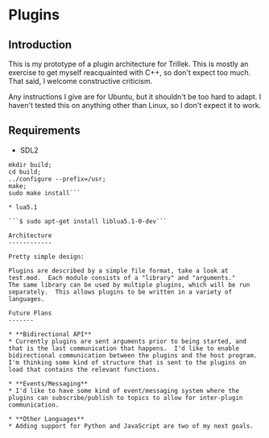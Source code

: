Plugins
=======

Introduction
------------

This is my prototype of a plugin architecture for Trillek.  This is mostly an exercise to get myself reacquainted with C++, so don't expect too much.  That said, I welcome constructive criticism.

Any instructions I give are for Ubuntu, but it shouldn't be too hard to adapt.  I haven't tested this on anything other than Linux, so I don't expect it to work.

Requirements
------------

 * SDL2

  ```$ hg clone http://hg.libsdl.org/SDL;
mkdir build;
cd build;
../configure --prefix=/usr;
make;
sudo make install```

 * lua5.1

  ```$ sudo apt-get install liblua5.1-0-dev```

Architecture
------------

Pretty simple design:

Plugins are described by a simple file format, take a look at test.mod.  Each module consists of a "library" and "arguments."
The same library can be used by multiple plugins, which will be run separately.  This allows plugins to be written in a variety of
languages.

Future Plans
-------

* **Bidirectional API**
  * Currently plugins are sent arguments prior to being started, and that is the last communication that happens.  I'd like to enable bidirectional communication between the plugins and the host program.  I'm thinking some kind of structure that is sent to the plugins on load that contains the relevant functions.

* **Events/Messaging**
 * I'd like to have some kind of event/messaging system where the plugins can subscribe/publish to topics to allow for inter-plugin communication.

* **Other Languages**
 * Adding support for Python and JavaScript are two of my next goals.
